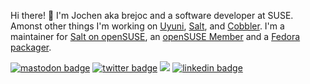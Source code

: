 Hi there! :wave: I'm Jochen aka brejoc and a software developer at SUSE. Amonst other things I'm working on [Uyuni](https://github.com/uyuni-project/uyuni), [Salt](https://github.com/saltstack/salt/), and [Cobbler](https://github.com/cobbler/cobbler/). I'm a maintainer for [Salt on openSUSE](https://build.opensuse.org/package/show/systemsmanagement:saltstack/salt), an [openSUSE Member](https://connect.opensuse.org/pg/profile/brejoc) and a [Fedora packager](https://src.fedoraproject.org/user/brejoc/projects).

[![mastodon badge](https://img.shields.io/badge/@brejoc-30302f?style=flat&logo=mastodon)](https://fosstodon.org/@brejoc)
[![twitter badge](https://img.shields.io/badge/@mr_brejoc-30302f?style=flat&logo=twitter)](https://twitter.com/mr_brejoc)
<a href="https://brejoc.com"><img src="https://img.shields.io/badge/brejoc.com-%230A0A0A.svg?&style=flat&logoColor=white"></a>
[![linkedin badge](https://img.shields.io/badge/brejoc-30302f?style=flat&logo=linkedin)](https://www.linkedin.com/in/jochen-breuer-933a49191/)
